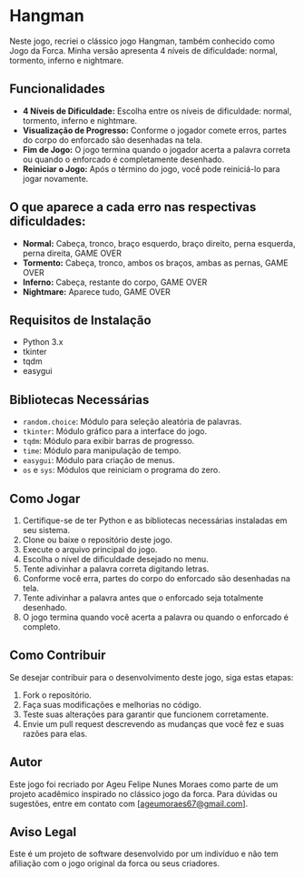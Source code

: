 # Hangman

Neste jogo, recriei o clássico jogo Hangman, também conhecido como Jogo da Forca. Minha versão apresenta 4 níveis de dificuldade: normal, tormento, inferno e nightmare.

## Funcionalidades

- **4 Níveis de Dificuldade:** Escolha entre os níveis de dificuldade: normal, tormento, inferno e nightmare.
- **Visualização de Progresso:** Conforme o jogador comete erros, partes do corpo do enforcado são desenhadas na tela.
- **Fim de Jogo:** O jogo termina quando o jogador acerta a palavra correta ou quando o enforcado é completamente desenhado.
- **Reiniciar o Jogo:** Após o término do jogo, você pode reiniciá-lo para jogar novamente.

## O que aparece a cada erro nas respectivas dificuldades:

- **Normal:** Cabeça, tronco, braço esquerdo, braço direito, perna esquerda, perna direita, GAME OVER
- **Tormento:** Cabeça, tronco, ambos os braços, ambas as pernas, GAME OVER
- **Inferno:** Cabeça, restante do corpo, GAME OVER
- **Nightmare:** Aparece tudo, GAME OVER

## Requisitos de Instalação

- Python 3.x
- tkinter
- tqdm
- easygui

## Bibliotecas Necessárias

- `random.choice`: Módulo para seleção aleatória de palavras.
- `tkinter`: Módulo gráfico para a interface do jogo.
- `tqdm`: Módulo para exibir barras de progresso.
- `time`: Módulo para manipulação de tempo.
- `easygui`: Módulo para criação de menus.
- `os` e `sys`: Módulos que reiniciam o programa do zero.

## Como Jogar

1. Certifique-se de ter Python e as bibliotecas necessárias instaladas em seu sistema.
2. Clone ou baixe o repositório deste jogo.
3. Execute o arquivo principal do jogo.
4. Escolha o nível de dificuldade desejado no menu.
5. Tente adivinhar a palavra correta digitando letras.
6. Conforme você erra, partes do corpo do enforcado são desenhadas na tela.
7. Tente adivinhar a palavra antes que o enforcado seja totalmente desenhado.
8. O jogo termina quando você acerta a palavra ou quando o enforcado é completo.

## Como Contribuir

Se desejar contribuir para o desenvolvimento deste jogo, siga estas etapas:

1. Fork o repositório.
2. Faça suas modificações e melhorias no código.
3. Teste suas alterações para garantir que funcionem corretamente.
4. Envie um pull request descrevendo as mudanças que você fez e suas razões para elas.

## Autor

Este jogo foi recriado por Ageu Felipe Nunes Moraes como parte de um projeto acadêmico inspirado no clássico jogo da forca. Para dúvidas ou sugestões, entre em contato com [ageumoraes67@gmail.com].

## Aviso Legal

Este é um projeto de software desenvolvido por um indivíduo e não tem afiliação com o jogo original da forca ou seus criadores.

 

